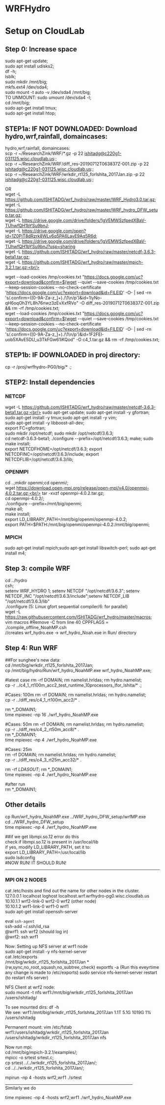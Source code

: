 # WRFHydro
# Setup on CloudLab
## Step 0: Increase space
sudo apt-get update;  <br/> 
sudo apt install udisks2;  <br/>
df -h;  <br/>
lsblk;  <br/>
sudo mkdir /mnt/big; <br/>
mkfs.ext4 /dev/sda4; <br/>
sudo mount -t auto -v /dev/sda4 /mnt/big; <br/>
TO UNMOUNT: sudo umount /dev/sda4 -l; <br/>
cd /mnt/big;<br/>
sudo apt-get install tmux; <br/>
sudo apt-get install htop; <br/>

## STEP1a: IF NOT DOWNLOADED: Download hydro,wrf,rainfall, domaincases:
hydro,wrf,rainfall, domaincases:<br/>
scp -r ~/ResearchZink/WRF/*.gz -p 22 ishitadg@c220g1-031125.wisc.cloudlab.us:;<br/>
scp -r ~/ResearchZink/WRF/diff_res-20190712T063837Z-001.zip -p 22 ishitadg@c220g1-031125.wisc.cloudlab.us:;<br/>
scp -r ~/ResearchZink/WRF/wrkdir_rt125_forIshita_2017Jan.zip -p 22 ishitadg@c220g1-031125.wisc.cloudlab.us:; <br/>
 
OR <br/>
wget -L https://github.com/ISHITADG/wrf_hydro/raw/master/WRF_Hydro3.0.tar.gz; <br/>
wget -L https://github.com/ISHITADG/wrf_hydro/raw/master/WRF_hydro_DFW_setup.tar.gz; <br/>
wget -L https://drive.google.com/drive/folders/1gVEMWSzfpedXBaV-TUhwfQH1bYSu9bnJ; <br/>
wget -L https://drive.google.com/open?id=1Z0PiT8dRzrk8WLv6q5PA6LavE9Aq5R6d; <br/>
wget -L https://drive.google.com/drive/folders/1gVEMWSzfpedXBaV-TUhwfQH1bYSu9bnJ?usp=sharing <br/>
wget -L https://github.com/ISHITADG/wrf_hydro/raw/master/netcdf-3.6.3-beta1.tar.gz; <br/>
wget -L https://github.com/ISHITADG/wrf_hydro/raw/master/mpich-3.2.1.tar.gz;<br/>

wget --load-cookies /tmp/cookies.txt "https://docs.google.com/uc?export=download&confirm=$(wget --quiet --save-cookies /tmp/cookies.txt --keep-session-cookies --no-check-certificate 'https://docs.google.com/uc?export=download&id=FILEID' -O- | sed -rn 's/.confirm=([0-9A-Za-z_]+)./\1\n/p')&id=1lyNo-qH6oqOh3YL8h76nwz3zEvXxfRVo" -O diff_res-20190712T063837Z-001.zip && rm -rf /tmp/cookies.txt;<br/>
wget --load-cookies /tmp/cookies.txt "https://docs.google.com/uc?export=download&confirm=$(wget --quiet --save-cookies /tmp/cookies.txt --keep-session-cookies --no-check-certificate 'https://docs.google.com/uc?export=download&id=FILEID' -O- | sed -rn 's/.confirm=([0-9A-Za-z_]+)./\1\n/p')&id=1F2FEl-uob5XAvE5DU_u3TkFGw61iKQod" -O c4_1.tar.gz && rm -rf /tmp/cookies.txt;<br/>
## STEP1b: IF DOWNLOADED in proj directory:
cp -r /proj/wrfhydro-PG0/big/* .;

## STEP2: Install dependencies
### NETCDF
wget -L https://github.com/ISHITADG/wrf_hydro/raw/master/netcdf-3.6.3-beta1.tar.gz;<br/>
sudo apt-get update; sudo apt-get install -y gfortran; <br/>
sudo apt-get install -y tmux;sudo apt-get install -y vim;<br/>
sudo apt-get install -y libboost-all-dev;<br/>
export FC=gfortran;<br/>
sudo mkdir /opt/netcdf; sudo mkdir /opt/netcdf/3.6.3;<br/>
cd netcdf-3.6.3-beta1; ./configure --prefix=/opt/netcdf/3.6.3; make; sudo make install;<br/>
export NETCDFHOME=/opt/netcdf/3.6.3; export NETCDFINC=/opt/netcdf/3.6.3/include; export NETCDFLIB=/opt/netcdf/3.6.3/lib;<br/>
### OPENMPI
cd ..;mkdir openmi;cd openmi/;<br/>
wget https://download.open-mpi.org/release/open-mpi/v4.0/openmpi-4.0.2.tar.gz;<br/>
tar -xvzf openmpi-4.0.2.tar.gz;<br/>
cd openmpi-4.0.2/;<br/>
./configure --prefix=/mnt/big/openmi;<br/>
make all;<br/>
make install;<br/>
export LD_LIBRARY_PATH=/mnt/big/openmi/openmpi-4.0.2;<br/>
export PATH=$PATH:/mnt/big/openmi/openmpi-4.0.2:/mnt/big/openmi;<br/>

 
### MPICH
sudo apt-get install mpich;sudo apt-get install libswitch-perl; sudo apt-get install m4;<br/>

## Step 3: compile WRF
cd ../hydro<br/>
csh;<br/>
setenv WRF_HYDRO 1; setenv NETCDF "/opt/netcdf/3.6.3"; setenv NETCDF_INC "/opt/netcdf/3.6.3/include";setenv NETCDF_LIB "/opt/netcdf/3.6.3/lib"<br/>
./configure  (5: Linux gfort sequential compiler/6: for parallel)<br/>
wget -L https://raw.githubusercontent.com/ISHITADG/wrf_hydro/master/macros; <br/>
vim macros #Remove -C from line 40 CPPFLAGS =<br/>
./compile_offline_NoahMP.csh<br/>
//creates wrf_hydro.exe -> wrf_hydro_Noah.exe in Run/ directory<br/>

## Step 4: Run WRF
##For sunghee's new data:<br/>
cd /mnt/big/wrkdir_rt125_forIshita_2017Jan;<br/>
cp /mnt/big/hydro/Run/wrf_hydro_NoahMP.exe wrf_hydro_NoahMP.exe;<br/>

#latest case
rm -rf DOMAIN; rm namelist.hrldas; rm hydro.namelist;<br/>
cp -r ../c4_1_rt100m_acc2_test_runtime_10processors_lfor_Ishita/* .; <br/>

#Cases: 100m
rm -rf DOMAIN; rm namelist.hrldas; rm hydro.namelist; <br/>
cp -r ../diff_res/c4_1_rt100m_acc2/* .<br/>

rm *_DOMAIN1;<br/>
time mpiexec -np 16 ./wrf_hydro_NoahMP.exe<br/>

#Cases: 50m
rm -rf DOMAIN; rm namelist.hrldas; rm hydro.namelist;<br/>
cp -r ../diff_res/c4_2_rt50m_acc8/* .<br/>
rm *_DOMAIN1;<br/>
time mpiexec -np 4 ./wrf_hydro_NoahMP.exe<br/>

#Cases: 25m<br/>
rm -rf DOMAIN; rm namelist.hrldas; rm hydro.namelist;<br/>
cp -r ../diff_res/c4_3_rt25m_acc32/* .<br/>

rm -rf *LDASOUT*; rm *_DOMAIN1;<br/>
time mpiexec -np 4 ./wrf_hydro_NoahMP.exe<br/>

#after run<br/>
rm *_DOMAIN1;<br/>

## Other details
cp Run/wrf_hydro_NoahMP.exe ../WRF_hydro_DFW_setup/wrfMP.exe<br/>
cd ../WRF_hydro_DFW_setup<br/>
time mpiexec -np 4 ./wrf_hydro_NoahMP.exe <br/>

##if we get libmpi.so.12 error do this<br/>
check if libmpi.so.12 is present in /usr/local/lib<br/>
if yes, modify LD_LIBRARY_PATH, set it to:<br/>
export LD_LIBRARY_PATH=/usr/local/lib<br/>
sudo lsdconfig<br/>
#NOW RUN! IT SHOULD RUN!<br/>
_________________________________________________________________
### MPI ON 2 NODES<br/>

cat /etc/hosts and find out the name for other nodes in the cluster. <br/>
	127.0.0.1       localhost loghost localhost.wrf.wrfhydro-pg0.wisc.cloudlab.us<br/>
	10.10.1.1       wrf2-link-0 wrf2-0 wrf2 (other node)<br/>
	10.10.1.2       wrf1-link-0 wrf1-0 wrf1<br/>
sudo apt-get install openssh-server<br/>

eval `ssh-agent`<br/>
ssh-add ~/.ssh/id_rsa<br/>
@wrf1: ssh wrf2 (should log in)<br/>
@wrf2: ssh wrf1<br/>

Now: Setting up NFS server at wrf1 node<br/>
sudo apt-get install -y nfs-kernel-server<br/>
cat /etc/exports<br/>
/mnt/big/wrkdir_rt125_forIshita_2017Jan *(rw,sync,no_root_squash,no_subtree_check)
exportfs -a (Run this eveyrtime any change is made to /etc/exports)
sudo service nfs-kernel-server restart (to restart nfs server)<br/>

NFS Client at wrf2 node:<br/>
sudo mount -t nfs wrf1:/mnt/big/wrkdir_rt125_forIshita_2017Jan /users/ishitadg/<br/>

To see mounted dirs: df -h <br/>
We see: wrf1:/mnt/big/wrkdir_rt125_forIshita_2017Jan  1.1T  5.1G 1019G   1% /users/ishitadg<br/>

Permanent mount: vim /etc/fstab<br/>
wrf1:/users/ishitadg/wrkdir_rt125_forIshita_2017Jan /users/ishitadg/wrkdir_rt125_forIshita_2017Jan nfs<br/>

Now run mpi: <br/>
cd /mnt/big/mpich-3.2.1/examples/;<br/>
mpicc -o srtest srtest.c;<br/>
cp srtest ../../wrkdir_rt125_forIshita_2017Jan/;<br/>
cd ../../wrkdir_rt125_forIshita_2017Jan/;<br/>

mpirun -np 4 -hosts wrf2,wrf1 ./srtest <br/>
_________________________________________________________________<br/>
Similarly we do <br/>

time mpiexec -np 4 -hosts wrf2,wrf1 ./wrf_hydro_NoahMP.exe<br/>

